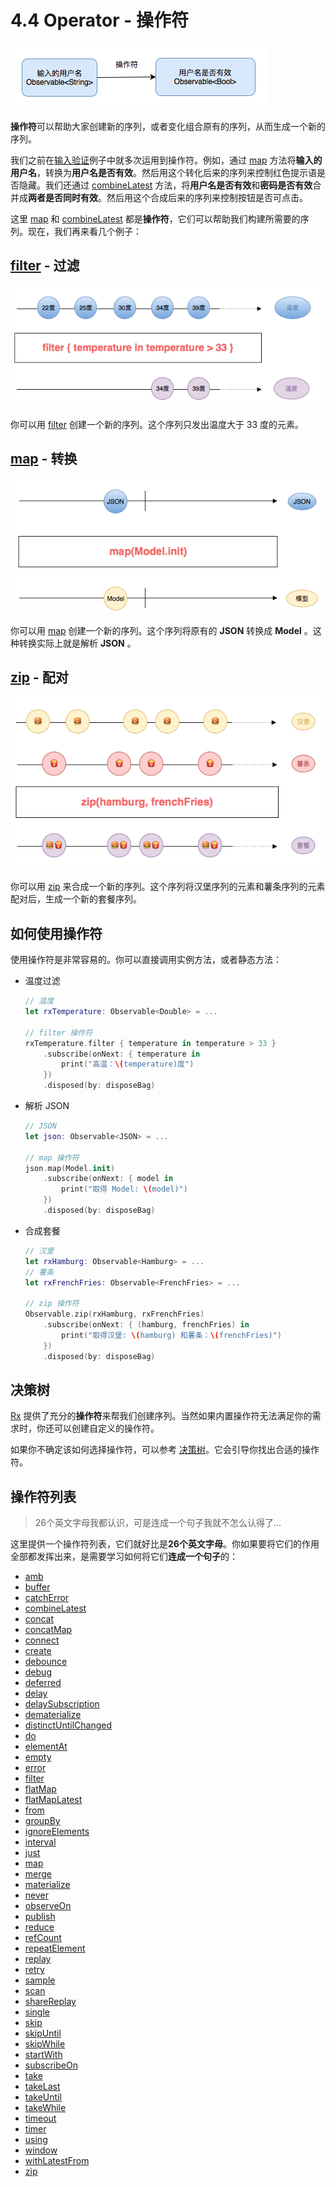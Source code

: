 # 4.4 Operator - 操作符

![](../.gitbook/assets/Operator%20%281%29.png)

**操作符**可以帮助大家创建新的序列，或者变化组合原有的序列，从而生成一个新的序列。

我们之前在[输入验证](../first_app.md)例子中就多次运用到操作符。例如，通过 [map](../decision_tree/map.md) 方法将**输入的用户名**，转换为**用户名是否有效**。然后用这个转化后来的序列来控制红色提示语是否隐藏。我们还通过 [combineLatest](../decision_tree/combinelatest.md) 方法，将**用户名是否有效**和**密码是否有效**合并成**两者是否同时有效**。然后用这个合成后来的序列来控制按钮是否可点击。

这里 [map](../decision_tree/map.md) 和 [combineLatest](../decision_tree/combinelatest.md) 都是**操作符**，它们可以帮助我们构建所需要的序列。现在，我们再来看几个例子：

## [filter](../decision_tree/filter.md) - 过滤

![](../.gitbook/assets/filter.png)

你可以用 [filter](../decision_tree/filter.md) 创建一个新的序列。这个序列只发出温度大于 33 度的元素。

## [map](../decision_tree/map.md) - 转换

![](../.gitbook/assets/map.png)

你可以用 [map](../decision_tree/map.md) 创建一个新的序列。这个序列将原有的 **JSON** 转换成 **Model** 。这种转换实际上就是解析 **JSON** 。

## [zip](../decision_tree/zip.md) - 配对

![](../.gitbook/assets/zip.png)

你可以用 [zip](../decision_tree/zip.md) 来合成一个新的序列。这个序列将汉堡序列的元素和薯条序列的元素配对后，生成一个新的套餐序列。

## 如何使用操作符

使用操作符是非常容易的。你可以直接调用实例方法，或者静态方法：

* 温度过滤

  ```swift
  // 温度
  let rxTemperature: Observable<Double> = ...

  // filter 操作符
  rxTemperature.filter { temperature in temperature > 33 }
      .subscribe(onNext: { temperature in
          print("高温：\(temperature)度")
      })
      .disposed(by: disposeBag)
  ```

* 解析 JSON

  ```swift
  // JSON
  let json: Observable<JSON> = ...

  // map 操作符
  json.map(Model.init)
      .subscribe(onNext: { model in
          print("取得 Model: \(model)")
      })
      .disposed(by: disposeBag)
  ```

* 合成套餐

  ```swift
  // 汉堡
  let rxHamburg: Observable<Hamburg> = ...
  // 薯条
  let rxFrenchFries: Observable<FrenchFries> = ...

  // zip 操作符
  Observable.zip(rxHamburg, rxFrenchFries)
      .subscribe(onNext: { (hamburg, frenchFries) in
          print("取得汉堡: \(hamburg) 和薯条：\(frenchFries)")
      })
      .disposed(by: disposeBag)
  ```

## 决策树

[Rx](https://github.com/Reactive-Extensions/Rx.NET) 提供了充分的**操作符**来帮我们创建序列。当然如果内置操作符无法满足你的需求时，你还可以创建自定义的操作符。

如果你不确定该如何选择操作符，可以参考 [决策树](../decision_tree/)。它会引导你找出合适的操作符。

## 操作符列表

> 26个英文字母我都认识，可是连成一个句子我就不怎么认得了...

这里提供一个操作符列表，它们就好比是**26个英文字母**。你如果要将它们的作用全部都发挥出来，是需要学习如何将它们**连成一个句子**的：

* [amb](../decision_tree/amb.md)
* [buffer](../decision_tree/buffer.md)
* [catchError](../decision_tree/catcherror.md)
* [combineLatest](../decision_tree/combinelatest.md)
* [concat](../decision_tree/concat.md)
* [concatMap](../decision_tree/concatmap.md)
* [connect](../decision_tree/connect.md)
* [create](../decision_tree/create.md)
* [debounce](../decision_tree/debounce.md)
* [debug](../decision_tree/debug.md)
* [deferred](../decision_tree/deferred.md)
* [delay](../decision_tree/delay.md)
* [delaySubscription](../decision_tree/delaysubscription.md)
* [dematerialize](../decision_tree/dematerialize.md)
* [distinctUntilChanged](../decision_tree/distinctuntilchanged.md)
* [do](../decision_tree/do.md)
* [elementAt](../decision_tree/elementat.md)
* [empty](../decision_tree/empty.md)
* [error](../decision_tree/error.md)
* [filter](../decision_tree/filter.md)
* [flatMap](../decision_tree/flatmap.md)
* [flatMapLatest](../decision_tree/flatmaplatest.md)
* [from](../decision_tree/from.md)
* [groupBy](../decision_tree/groupby.md)
* [ignoreElements](../decision_tree/ignoreelements.md)
* [interval](../decision_tree/interval.md)
* [just](../decision_tree/just.md)
* [map](../decision_tree/map.md)
* [merge](../decision_tree/merge.md)
* [materialize](../decision_tree/materialize.md)
* [never](../decision_tree/never.md)
* [observeOn](../decision_tree/observeon.md)
* [publish](../decision_tree/publish.md)
* [reduce](../decision_tree/reduce.md)
* [refCount](../decision_tree/refcount.md)
* [repeatElement](../decision_tree/repeatelement.md)
* [replay](../decision_tree/replay.md)
* [retry](../decision_tree/retry.md)
* [sample](../decision_tree/sample.md)
* [scan](../decision_tree/scan.md)
* [shareReplay](../decision_tree/sharereplay.md)
* [single](../decision_tree/single.md)
* [skip](../decision_tree/skip.md)
* [skipUntil](../decision_tree/skipuntil.md)
* [skipWhile](../decision_tree/skipwhile.md)
* [startWith](../decision_tree/startwith.md)
* [subscribeOn](../decision_tree/subscribeon.md)
* [take](../decision_tree/take.md)
* [takeLast](../decision_tree/takelast.md)
* [takeUntil](../decision_tree/takeuntil.md)
* [takeWhile](../decision_tree/takewhile.md)
* [timeout](../decision_tree/timeout.md)
* [timer](../decision_tree/timer.md)
* [using](../decision_tree/using.md)
* [window](../decision_tree/window.md)
* [withLatestFrom](../decision_tree/withlatestfrom.md)
* [zip](../decision_tree/zip.md)

